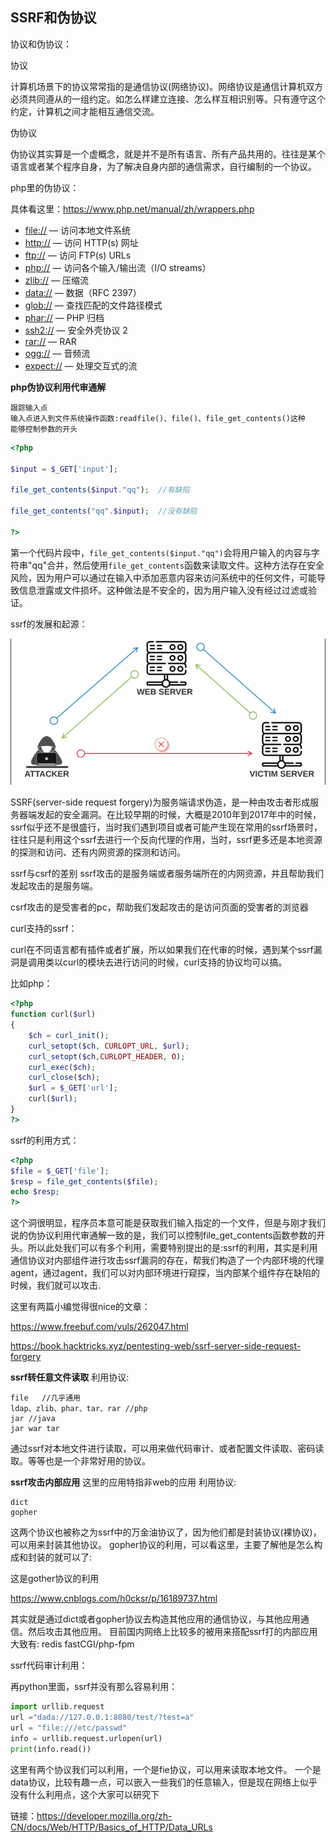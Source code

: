 ## SSRF和伪协议

协议和伪协议：

协议

计算机场景下的协议常常指的是通信协议(网络协议)。网络协议是通信计算机双方必须共同遵从的一组约定。如怎么样建立连接、怎么样互相识别等。只有遵守这个约定，计算机之间才能相互通信交流。

伪协议

伪协议其实算是一个虚概念，就是并不是所有语言、所有产品共用的。往往是某个语言或者某个程序自身，为了解决自身内部的通信需求，自行编制的一个协议。

php里的伪协议：

具体看这里：https://www.php.net/manual/zh/wrappers.php

- [file://](https://www.php.net/manual/zh/wrappers.file.php) — 访问本地文件系统
- [http://](https://www.php.net/manual/zh/wrappers.http.php) — 访问 HTTP(s) 网址
- [ftp://](https://www.php.net/manual/zh/wrappers.ftp.php) — 访问 FTP(s) URLs
- [php://](https://www.php.net/manual/zh/wrappers.php.php) — 访问各个输入/输出流（I/O streams）
- [zlib://](https://www.php.net/manual/zh/wrappers.compression.php) — 压缩流
- [data://](https://www.php.net/manual/zh/wrappers.data.php) — 数据（RFC 2397）
- [glob://](https://www.php.net/manual/zh/wrappers.glob.php) — 查找匹配的文件路径模式
- [phar://](https://www.php.net/manual/zh/wrappers.phar.php) — PHP 归档
- [ssh2://](https://www.php.net/manual/zh/wrappers.ssh2.php) — 安全外壳协议 2
- [rar://](https://www.php.net/manual/zh/wrappers.rar.php) — RAR
- [ogg://](https://www.php.net/manual/zh/wrappers.audio.php) — 音频流
- [expect://](https://www.php.net/manual/zh/wrappers.expect.php) — 处理交互式的流

**php伪协议利用代审通解**

```
跟踪输入点
输入点进入到文件系统操作函数:readfile()、file()、file_get_contents()这种
能够控制参数的开头
```

```php
<?php

$input = $_GET['input'];

file_get_contents($input."qq");  //有缺陷

file_get_contents("qq".$input);  //没有缺陷

?>
```

第一个代码片段中，`file_get_contents($input."qq")`会将用户输入的内容与字符串"qq"合并，然后使用`file_get_contents`函数来读取文件。这种方法存在安全风险，因为用户可以通过在输入中添加恶意内容来访问系统中的任何文件，可能导致信息泄露或文件损坏。这种做法是不安全的，因为用户输入没有经过过滤或验证。

ssrf的发展和起源：

![image-20240223154054739](https://raw.githubusercontent.com/ljqalex/image/main/image-20240223154054739.png)

SSRF(server-side request forgery)为服务端请求伪造，是一种由攻击者形成服务器端发起的安全漏洞。在比较早期的时候，大概是2010年到2017年中的时候，ssrf似乎还不是很盛行，当时我们遇到项目或者可能产生现在常用的ssrf场景时，往往只是利用这个ssrf去进行一个反向代理的作用，当时，ssrf更多还是本地资源的探测和访问、还有内网资源的探测和访问。

ssrf与csrf的差别
ssrf攻击的是服务端或者服务端所在的内网资源，并且帮助我们发起攻击的是服务端。

csrf攻击的是受害者的pc，帮助我们发起攻击的是访问页面的受害者的浏览器

curl支持的ssrf：

curl在不同语言都有插件或者扩展，所以如果我们在代审的时候，遇到某个ssrf漏洞是调用类以curl的模块去进行访问的时候，curl支持的协议均可以搞。

比如php：

```php
<?php
function curl($url)
{
    $ch = curl_init();
    curl_setopt($ch, CURLOPT_URL, $url);
    curl_setopt($ch,CURLOPT_HEADER, O);
    curl_exec($ch);
    curl_close($ch);
    $url = $_GET['url'];
    curl($url);
}
?>
```

ssrf的利用方式：

```php
<?php
$file = $_GET['file'];
$resp = file_get_contents($file);
echo $resp;
?>
```

这个洞很明显，程序员本意可能是获取我们输入指定的一个文件，但是与刚才我们说的伪协议利用代审通解一致的是，我们可以控制file_get_contents函数参数的开头。所以此处我们可以有多个利用，需要特别提出的是:ssrf的利用，其实是利用通信协议对内部组件进行攻击ssrf漏洞的存在，帮我们构造了一个内部环境的代理agent，通过agent，我们可以对内部环境进行窥探，当内部某个组件存在缺陷的时候，我们就可以攻击.

这里有两篇小编觉得很nice的文章：

https://www.freebuf.com/vuls/262047.html

https://book.hacktricks.xyz/pentesting-web/ssrf-server-side-request-forgery

**ssrf转任意文件读取**
利用协议:

```
file   //几乎通用
ldap、zlib、phar、tar、rar //php
jar //java
jar war tar
```

通过ssrf对本地文件进行读取，可以用来做代码审计、或者配置文件读取、密码读取。等等也是一个非常好用的协议。

**ssrf攻击内部应用**
这里的应用特指非web的应用
利用协议:

```
dict
gopher
```

这两个协议也被称之为ssrf中的万金油协议了，因为他们都是封装协议(裸协议)，可以用来封装其他协议。
gopher协议的利用，可以看这里，主要了解他是怎么构成和封装的就可以了:

这是gother协议的利用

https://www.cnblogs.com/h0cksr/p/16189737.html

其实就是通过dict或者gopher协议去构造其他应用的通信协议，与其他应用通信。然后攻击其他应用。
目前国内网络上比较多的被用来搭配ssrf打的内部应用大致有:
redis
fastCGI/php-fpm

ssrf代码审计利用：

再python里面，ssrf并没有那么容易利用：

```python
import urllib.request
url ="dada://127.0.0.1:8080/test/?test=a"
url = "file:///etc/passwd"
info = urllib.request.urlopen(url)
print(info.read())
```

这里有两个协议我们可以利用，一个是fie协议，可以用来读取本地文件。
一个是data协议，比较有趣一点，可以嵌入一些我们的任意输入，但是现在网络上似乎没有什么利用点，这个大家可以研究下

链接：https://developer.mozilla.org/zh-CN/docs/Web/HTTP/Basics_of_HTTP/Data_URLs
